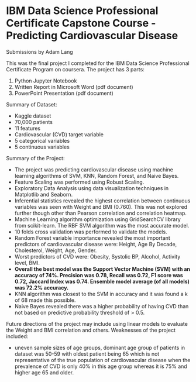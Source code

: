 # IBM Data Science Professional Certificate Capstone Course - Predicting Cardiovascular Disease
Submissions by Adam Lang

This was the final project I completed for the IBM Data Science Professional Certificate Program on coursera.
The project has 3 parts:
1. Python Jupyter Notebook
2. Written Report in Microsoft Word (pdf document)
3. PowerPoint Presentation (pdf document)

Summary of Dataset:
- Kaggle dataset
- 70,000 patients
- 11 features
- Cardiovascular (CVD) target variable
- 5 categorical variables
- 5 continuous variables

Summary of the Project:
- The project was predicting cardiovascular disease using machine learning algorithms of SVM, KNN, Random Forest, and Naive Bayes.
- Feature Scaling was performed using Robust Scaling.
- Exploratory Data Analysis using data visualization techniques in Matplotlib and Seaborn. 
- Inferential statistics revealed the highest correlation between continuous variables was seen with Weight and BMI (0.760). This was not explored further though other than Pearson correlation and correlation heatmap. 
- Machine Learning algorithm optimization using GridSearchCV library from scikit-learn. The RBF SVM algorithm was the most accurate model. 
- 10 folds cross validation was performed to validate the models. 
- Random Forest variable importance revealed the most important predictors of cardiovascular disease were: Height, Age By Decade, Cholesterol, Weight, Age, Gender.
- Worst predictors of CVD were: Obesity, Systolic BP, Alcohol, Activity level, BMI. 
- **Overall the best model was the Support Vector Machine (SVM) with an accuracy of 74%. Precision was 0.78, Recall was 0.72, F1 score was 0.72, Jaccard Index was 0.74. Ensemble model average (of all models) was 72.2% accuracy.**
- KNN algorithm was closest to the SVM in accuracy and it was found a k of 68 made this possible. 
- Naive Bayes revealed there was a higher probability of having CVD than not based on predictive probability threshold of > 0.5. 

Future directions of the project may include using linear models to evaluate the Weight and BMI correlation and others. 
Weaknesses of the project included: 
- uneven sample sizes of age groups, dominant age group of patients in dataset was 50-59 with oldest patient being 65 which is not representative of the true population of cardiovascular disease when the prevalence of CVD is only 40% in this age group whereas it is 75% and higher age 65 and older.
